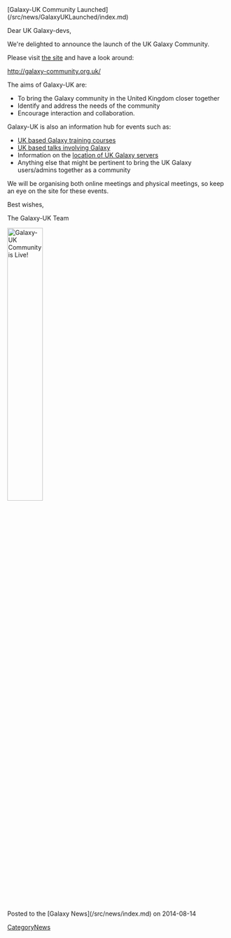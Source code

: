 <div class='newsItemHeader'>[Galaxy-UK Community Launched](/src/news/GalaxyUKLaunched/index.md)</div>

Dear UK Galaxy-devs,

We're delighted to announce the launch of the UK Galaxy Community.

Please visit [the site](http://galaxy-community.org.uk/) and have a look around:

  http://galaxy-community.org.uk/

The aims of Galaxy-UK are:

* To bring the Galaxy community in the United Kingdom closer together
* Identify and address the needs of the community
* Encourage interaction and collaboration.

Galaxy-UK is also an information hub for events such as:
* [UK based Galaxy training courses](http://galaxy-community.org.uk/category/galaxy-timeline/training/)
* [UK based talks involving Galaxy](http://galaxy-community.org.uk/news/)
* Information on the [location of UK Galaxy servers](http://galaxy-community.org.uk/galaxy-servers/)
* Anything else that might be pertinent to bring the UK Galaxy users/admins together as a community

We will be organising both online meetings and physical meetings, so keep an eye on the site for these events. 

Best wishes,

The Galaxy-UK Team

<div class='center'> <a href='http://galaxy-community.org.uk/'><img src="/src/news/GalaxyUKLaunched/GCUKisLive.png" alt="Galaxy-UK Community is Live!" width="40%" /></a> </div>

<div class='newsItemFooter'>Posted to the [Galaxy News](/src/news/index.md) on 2014-08-14</div>

[CategoryNews](/src/CategoryNews/index.md)

